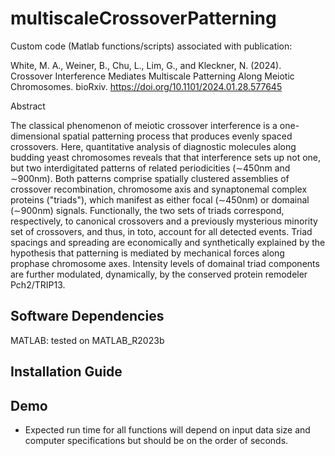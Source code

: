 # multiscaleCrossoverPatterning

Custom code (Matlab functions/scripts) associated with publication:

White, M. A., Weiner, B., Chu, L., Lim, G., and Kleckner, N. (2024).  Crossover Interference Mediates Multiscale Patterning Along Meiotic Chromosomes. bioRxiv. https://doi.org/10.1101/2024.01.28.577645

Abstract

The classical phenomenon of meiotic crossover interference is a one-dimensional spatial patterning process that produces evenly spaced crossovers. Here, quantitative analysis of diagnostic molecules along budding yeast chromosomes reveals that that interference sets up not one, but two interdigitated patterns of related periodicities (∼450nm and ∼900nm). Both patterns comprise spatially clustered assemblies of crossover recombination, chromosome axis and synaptonemal complex proteins ("triads"), which manifest as either focal (∼450nm) or domainal (∼900nm) signals. Functionally, the two sets of triads correspond, respectively, to canonical crossovers and a previously mysterious minority set of crossovers, and thus, in toto, account for all detected events. Triad spacings and spreading are economically and synthetically explained by the hypothesis that patterning is mediated by mechanical forces along prophase chromosome axes. Intensity levels of domainal triad components are further modulated, dynamically, by the conserved protein remodeler Pch2/TRIP13.

## Software Dependencies
MATLAB: tested on MATLAB_R2023b

## Installation Guide

## Demo
- Expected run time for all functions will depend on input data size and computer specifications but should be on the order of seconds.

